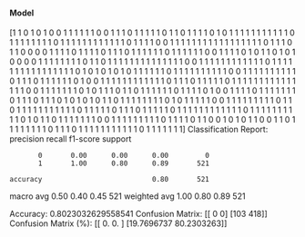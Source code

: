 #### Model
[1 1 0 1 0 1 0 0 1 1 1 1 1 1 0 0 1 1 1 0 1 1 1 1 1 0 1 1 0 1 1 1 1 0 1 0 1
 1 1 1 1 1 1 1 1 1 1 0 1 1 1 1 1 1 1 1 0 1 1 1 1 1 1 1 1 1 1 1 1 0 1 1 1 1
 0 0 1 1 1 1 1 1 1 1 1 1 1 1 1 1 1 1 1 0 1 1 1 0 1 1 0 0 0 0 1 1 1 1 0 1 1
 1 1 0 1 1 1 0 1 1 1 1 1 1 0 1 1 1 1 1 1 0 0 1 1 1 1 0 1 0 1 1 0 1 0 1 0 0
 0 0 1 1 1 1 1 1 1 1 0 1 1 0 1 1 1 1 1 1 1 1 1 1 1 1 1 1 0 0 1 1 1 1 1 1 1
 1 1 1 1 1 0 1 1 1 1 1 1 1 1 1 1 1 1 1 1 1 1 0 1 0 1 0 1 0 1 0 1 1 1 1 1 1
 0 1 1 1 1 1 1 1 1 1 1 0 0 1 1 1 1 1 1 1 1 1 1 0 1 1 1 0 1 1 1 1 1 1 0 1 0
 0 1 1 1 1 1 1 1 1 1 1 1 1 0 1 1 1 0 1 1 1 1 1 0 1 1 1 1 1 1 1 1 1 1 1 1 1
 1 1 0 0 1 1 1 1 1 1 1 0 1 0 1 1 1 0 1 1 0 1 1 1 1 1 1 0 1 1 1 1 0 1 0 0 1
 1 1 1 0 1 1 1 1 1 1 1 0 1 1 1 0 1 1 1 0 1 0 1 0 1 0 1 1 0 1 1 1 1 1 1 1 1
 0 1 0 1 1 1 1 1 0 0 1 1 1 1 1 1 1 1 1 0 1 1 0 1 1 1 1 1 1 1 1 1 1 1 0 1 1
 1 1 1 0 1 1 1 0 1 1 1 1 1 0 1 1 1 1 1 1 1 1 1 1 1 1 0 1 1 1 1 1 1 1 1 1 1
 0 1 0 1 1 0 1 1 1 1 1 1 1 0 0 1 1 1 1 1 1 1 1 1 0 1 1 1 1 0 1 1 0 0 1 0 1
 0 1 1 0 0 1 1 0 1 1 1 1 1 1 1 1 0 1 1 1 0 1 1 1 1 1 1 1 1 1 1 1 0 1 1 1 1
 1 1 1]
Classification Report:
              precision    recall  f1-score   support

           0       0.00      0.00      0.00         0
           1       1.00      0.80      0.89       521

    accuracy                           0.80       521
   macro avg       0.50      0.40      0.45       521
weighted avg       1.00      0.80      0.89       521

Accuracy: 0.8023032629558541
Confusion Matrix:
[[  0   0]
 [103 418]]
Confusion Matrix (%):
[[ 0.         0.       ]
 [19.7696737 80.2303263]]
